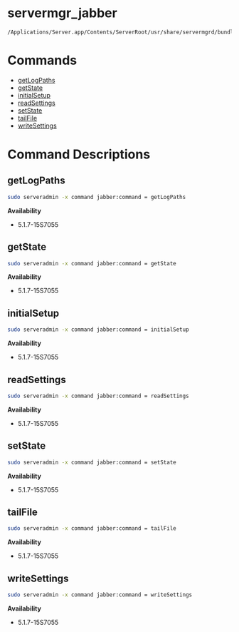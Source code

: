 # servermgr_jabber

```console
/Applications/Server.app/Contents/ServerRoot/usr/share/servermgrd/bundles/servermgr_jabber.bundle/Contents/MacOS/servermgr_jabber
```

# Commands

* [getLogPaths](https://github.com/erikberglund/servermgr_commands/blob/master/servermgr_jabber.md#getlogpaths)
* [getState](https://github.com/erikberglund/servermgr_commands/blob/master/servermgr_jabber.md#getstate)
* [initialSetup](https://github.com/erikberglund/servermgr_commands/blob/master/servermgr_jabber.md#initialsetup)
* [readSettings](https://github.com/erikberglund/servermgr_commands/blob/master/servermgr_jabber.md#readsettings)
* [setState](https://github.com/erikberglund/servermgr_commands/blob/master/servermgr_jabber.md#setstate)
* [tailFile](https://github.com/erikberglund/servermgr_commands/blob/master/servermgr_jabber.md#tailfile)
* [writeSettings](https://github.com/erikberglund/servermgr_commands/blob/master/servermgr_jabber.md#writesettings)

# Command Descriptions

## getLogPaths

```bash
sudo serveradmin -x command jabber:command = getLogPaths
```

**Availability**
* 5.1.7-15S7055

## getState

```bash
sudo serveradmin -x command jabber:command = getState
```

**Availability**
* 5.1.7-15S7055

## initialSetup

```bash
sudo serveradmin -x command jabber:command = initialSetup
```

**Availability**
* 5.1.7-15S7055

## readSettings

```bash
sudo serveradmin -x command jabber:command = readSettings
```

**Availability**
* 5.1.7-15S7055

## setState

```bash
sudo serveradmin -x command jabber:command = setState
```

**Availability**
* 5.1.7-15S7055

## tailFile

```bash
sudo serveradmin -x command jabber:command = tailFile
```

**Availability**
* 5.1.7-15S7055

## writeSettings

```bash
sudo serveradmin -x command jabber:command = writeSettings
```

**Availability**
* 5.1.7-15S7055

